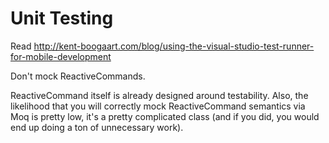 # Unit Testing

Read http://kent-boogaart.com/blog/using-the-visual-studio-test-runner-for-mobile-development

Don't mock ReactiveCommands.

ReactiveCommand itself is already designed around testability. Also, the likelihood that you will correctly mock ReactiveCommand semantics via Moq is pretty low, it's a pretty complicated class (and if you did, you would end up doing a ton of unnecessary work).
